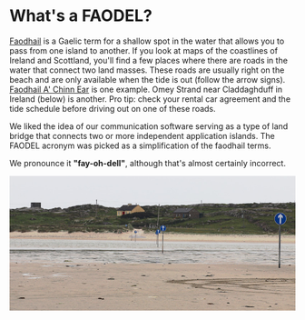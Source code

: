 What's a FAODEL?
================

[Faodhail](https://en.wikisource.org/wiki/An_Etymological_Dictionary_of_the_Gaelic_Language/F)
is a Gaelic term for a shallow spot in the water that allows
you to pass from one island to another. If you look at maps of the coastlines
of Ireland and Scottland, you'll find a few places where there are roads in
the water that connect two land masses. These roads are usually right on 
the beach and are only available when the tide is out (follow the arrow
signs). [Faodhail A' Chinn Ear](https://getoutside.ordnancesurvey.co.uk/local/faodhail-a-chinn-ear-beach-na-h-eileanan-an-iar) 
is one example. Omey Strand near Claddaghduff in Ireland (below) is another.
Pro tip: check your rental car agreement and the tide schedule before
driving out on one of these roads.

We liked the idea of our communication software serving as a type of land
bridge that connects two or more independent application islands. The FAODEL
acronym was picked as a simplification of the faodhail terms.

We pronounce it **"fay-oh-dell"**, although that's almost certainly incorrect.



![faodhail](./faodhail.jpg) 
